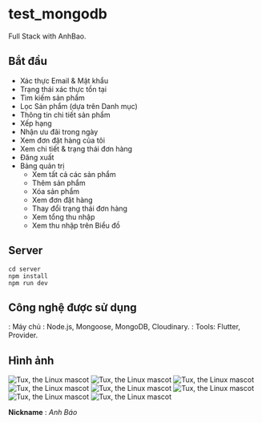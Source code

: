 # test_mongodb

Full Stack with AnhBao.

## Bắt đầu
* Xác thực Email & Mật khẩu
* Trạng thái xác thực tồn tại
* Tìm kiếm sản phẩm
* Lọc Sản phẩm (dựa trên Danh mục)
* Thông tin chi tiết sản phẩm
* Xếp hạng
* Nhận ưu đãi trong ngày
* Xem đơn đặt hàng của tôi
* Xem chi tiết & trạng thái đơn hàng
* Đăng xuất
* Bảng quản trị
  - Xem tất cả các sản phẩm
  - Thêm sản phẩm
  - Xóa sản phẩm
  - Xem đơn đặt hàng
  - Thay đổi trạng thái đơn hàng
  - Xem tổng thu nhập
  - Xem thu nhập trên Biểu đồ

## Server
  ```
  cd server
  npm install
  npm run dev
  ```

## Công nghệ được sử dụng
: Máy chủ : Node.js, Mongoose, MongoDB, Cloudinary.
: Tools: Flutter, Provider.

## Hình ảnh
![Tux, the Linux mascot](/assets/info/1.png)
![Tux, the Linux mascot](/assets/info/2.png)
![Tux, the Linux mascot](/assets/info/3.png)
![Tux, the Linux mascot](/assets/info/4.png)
![Tux, the Linux mascot](/assets/info/5.png)
![Tux, the Linux mascot](/assets/info/6.png)
![Tux, the Linux mascot](/assets/info/7.png)
![Tux, the Linux mascot](/assets/info/8.png)

**Nickname** : <span style="colors.green">*Anh Báo*</span>
